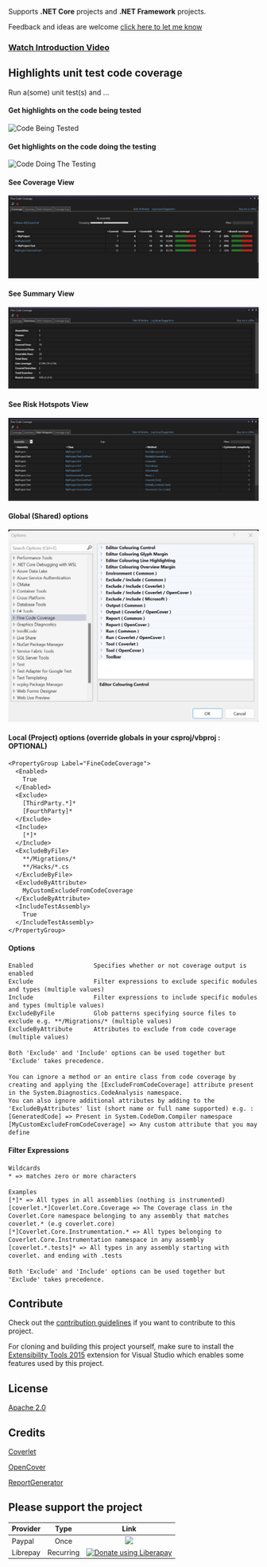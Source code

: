 Supports **.NET Core** projects and **.NET Framework** projects.

Feedback and ideas are welcome [click here to let me know](https://github.com/FortuneN/FineCodeCoverage/issues)

### <a href="https://www.youtube.com/watch?v=Rae5bTE2D3o" target="_blank">Watch Introduction Video</a>

## Highlights unit test code coverage
Run a(some) unit test(s) and ...

#### Get highlights on the code being tested
![Code Being Tested](https://raw.githubusercontent.com/FortuneN/FineCodeCoverage/master/Art/preview-subject.png)

#### Get highlights on the code doing the testing
![Code Doing The Testing](https://raw.githubusercontent.com/FortuneN/FineCodeCoverage/master/Art/preview-test.png)

#### See Coverage View
![Coverage View](https://raw.githubusercontent.com/FortuneN/FineCodeCoverage/master/Art/Output-Coverage.png)

#### See Summary View
![Summary View](https://raw.githubusercontent.com/FortuneN/FineCodeCoverage/master/Art/Output-Summary.png)

#### See Risk Hotspots View
![Risk Hotspots View](https://raw.githubusercontent.com/FortuneN/FineCodeCoverage/master/Art/Output-RiskHotspots.png)

#### Global (Shared) options
![Global Options](https://raw.githubusercontent.com/FortuneN/FineCodeCoverage/master/Art/Options-Global.png)

#### Local (Project) options (override globals in your csproj/vbproj : OPTIONAL)
```
<PropertyGroup Label="FineCodeCoverage">
  <Enabled>
	True
  </Enabled>
  <Exclude>
	[ThirdParty.*]*
	[FourthParty]*
  </Exclude>
  <Include>
	[*]*
  </Include>
  <ExcludeByFile>
	**/Migrations/*
	**/Hacks/*.cs
  </ExcludeByFile>
  <ExcludeByAttribute>
	MyCustomExcludeFromCodeCoverage
  </ExcludeByAttribute>
  <IncludeTestAssembly>
	True
  </IncludeTestAssembly>
</PropertyGroup>
```

#### Options
```
Enabled                 Specifies whether or not coverage output is enabled
Exclude                 Filter expressions to exclude specific modules and types (multiple values)
Include                 Filter expressions to include specific modules and types (multiple values)
ExcludeByFile           Glob patterns specifying source files to exclude e.g. **/Migrations/* (multiple values)
ExcludeByAttribute      Attributes to exclude from code coverage (multiple values)

Both 'Exclude' and 'Include' options can be used together but 'Exclude' takes precedence.

You can ignore a method or an entire class from code coverage by creating and applying the [ExcludeFromCodeCoverage] attribute present in the System.Diagnostics.CodeAnalysis namespace.
You can also ignore additional attributes by adding to the 'ExcludeByAttributes' list (short name or full name supported) e.g. :
[GeneratedCode] => Present in System.CodeDom.Compiler namespace
[MyCustomExcludeFromCodeCoverage] => Any custom attribute that you may define
```

#### Filter Expressions
```
Wildcards
* => matches zero or more characters
		
Examples
[*]* => All types in all assemblies (nothing is instrumented)
[coverlet.*]Coverlet.Core.Coverage => The Coverage class in the Coverlet.Core namespace belonging to any assembly that matches coverlet.* (e.g coverlet.core)
[*]Coverlet.Core.Instrumentation.* => All types belonging to Coverlet.Core.Instrumentation namespace in any assembly
[coverlet.*.tests]* => All types in any assembly starting with coverlet. and ending with .tests

Both 'Exclude' and 'Include' options can be used together but 'Exclude' takes precedence.
```

## Contribute
Check out the [contribution guidelines](https://raw.githubusercontent.com/FortuneN/FineCodeCoverage/master/CONTRIBUTING.md)
if you want to contribute to this project.

For cloning and building this project yourself, make sure
to install the
[Extensibility Tools 2015](https://visualstudiogallery.msdn.microsoft.com/ab39a092-1343-46e2-b0f1-6a3f91155aa6)
extension for Visual Studio which enables some features
used by this project.

## License
[Apache 2.0](https://raw.githubusercontent.com/FortuneN/FineCodeCoverage/master/LICENSE)

## Credits
[Coverlet](https://github.com/coverlet-coverage/coverlet)

[OpenCover](https://github.com/OpenCover/opencover)

[ReportGenerator](https://github.com/danielpalme/ReportGenerator)

## Please support the project
| Provider | Type      | Link                                                                                                                              |
|:---------|:---------:|:---------------------------------------------------------------------------------------------------------------------------------:|
| Paypal   | Once      | [<img src="https://www.paypalobjects.com/webstatic/mktg/Logo/pp-logo-100px.png">](https://paypal.me/FortuneNgwenya)               |
| Librepay | Recurring | [<img alt="Donate using Liberapay" src="https://raw.githubusercontent.com/FortuneN/FineCodeCoverage/master/Art/librepay.png">](https://liberapay.com/FortuneN/donate)                                |
